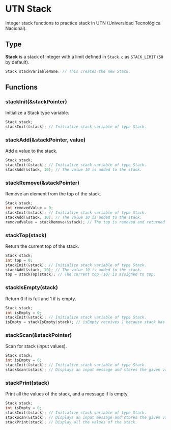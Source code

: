 # UTN Stack

Integer stack functions to practice stack in UTN (Universidad Tecnológica Nacional).

## Type

**Stack** is a stack of integer with a limit defined in `Stack.c` as `STACK_LIMIT` (`50` by default).

```c
Stack stackVariableName; // This creates the new Stack.
```

## Functions

### stackInit(&stackPointer)

Initialize a Stack type variable.

```c
Stack stack;
stackInit(&stack); // Initialize stack variable of type Stack.
```

### stackAdd(&stackPointer, value)

Add a value to the stack.

```c
Stack stack;
stackInit(&stack); // Initialize stack variable of type Stack.
stackAdd(&stack, 10); // The value 10 is added to the stack.
```

### stackRemove(&stackPointer)

Remove an element from the top of the stack.

```c
Stack stack;
int removedValue = 0;
stackInit(&stack); // Initialize stack variable of type Stack.
stackAdd(&stack, 10); // The value 10 is added to the stack.
removedValue = stackRemove(&stack); // The top is removed and returned to removedValue.
```

### stackTop(stack)

Return the current top of the stack.

```c
Stack stack;
int top = 0;
stackInit(&stack); // Initialize stack variable of type Stack.
stackAdd(&stack, 10); // The value 10 is added to the stack.
top = stackTop(stack); // The current top (10) is assigned to top.
```

### stackIsEmpty(stack)

Return 0 if is full and 1 if is empty.

```c
Stack stack;
int isEmpty = 0;
stackInit(&stack); // Initialize stack variable of type Stack.
isEmpty = stackIsEmpty(stack); // isEmpty receives 1 because stack has no values.
```

### stackScan(&stackPointer)

Scan for stack (input values).

```c
Stack stack;
int isEmpty = 0;
stackInit(&stack); // Initialize stack variable of type Stack.
stackScan(&stack); // Displays an input message and stores the given value with stackAdd.
```

### stackPrint(stack)

Print all the values of the stack, and a message if is empty.

```c
Stack stack;
int isEmpty = 0;
stackInit(&stack); // Initialize stack variable of type Stack.
stackScan(&stack); // Displays an input message and stores the given value with stackAdd.
stackPrint(stack); // Display all the values of the stack.
```
